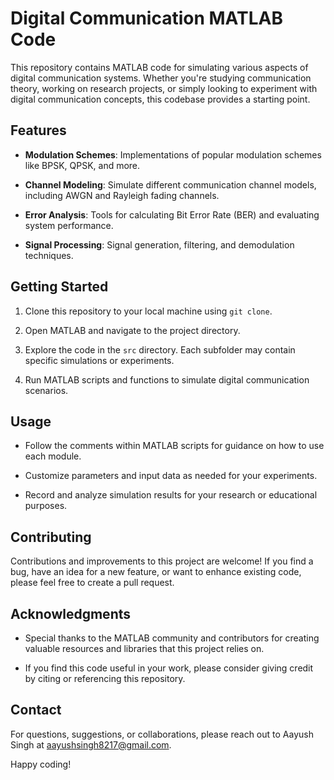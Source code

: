 # Digital Communication MATLAB Code

This repository contains MATLAB code for simulating various aspects of digital communication systems. Whether you're studying communication theory, working on research projects, or simply looking to experiment with digital communication concepts, this codebase provides a starting point.

## Features

- **Modulation Schemes**: Implementations of popular modulation schemes like BPSK, QPSK, and more.

- **Channel Modeling**: Simulate different communication channel models, including AWGN and Rayleigh fading channels.

- **Error Analysis**: Tools for calculating Bit Error Rate (BER) and evaluating system performance.

- **Signal Processing**: Signal generation, filtering, and demodulation techniques.

## Getting Started

1. Clone this repository to your local machine using `git clone`.

2. Open MATLAB and navigate to the project directory.

3. Explore the code in the `src` directory. Each subfolder may contain specific simulations or experiments.

4. Run MATLAB scripts and functions to simulate digital communication scenarios.

## Usage

- Follow the comments within MATLAB scripts for guidance on how to use each module.

- Customize parameters and input data as needed for your experiments.

- Record and analyze simulation results for your research or educational purposes.

## Contributing

Contributions and improvements to this project are welcome! If you find a bug, have an idea for a new feature, or want to enhance existing code, please feel free to create a pull request.



## Acknowledgments

- Special thanks to the MATLAB community and contributors for creating valuable resources and libraries that this project relies on.

- If you find this code useful in your work, please consider giving credit by citing or referencing this repository.

## Contact

For questions, suggestions, or collaborations, please reach out to Aayush Singh at aayushsingh8217@gmail.com.

Happy coding!
